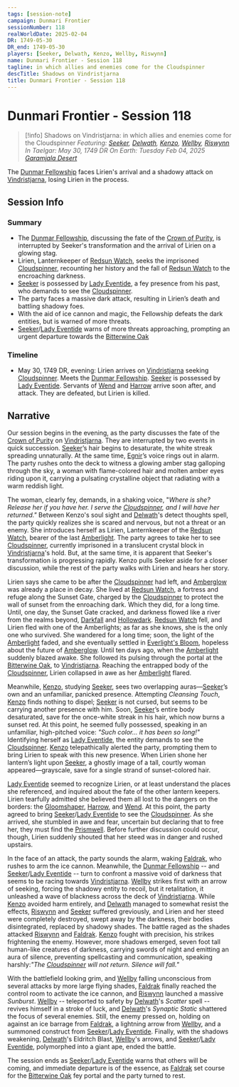 ```yaml
---
tags: [session-note]
campaign: Dunmari Frontier
sessionNumber: 118
realWorldDate: 2025-02-04
DR: 1749-05-30
DR_end: 1749-05-30
players: [Seeker, Delwath, Kenzo, Wellby, Riswynn]
name: Dunmari Frontier - Session 118
tagline: in which allies and enemies come for the Cloudspinner
descTitle: Shadows on Vindristjarna
title: Dunmari Frontier - Session 118
---
```

# Dunmari Frontier - Session 118

>[!info] Shadows on Vindristjarna: in which allies and enemies come for the Cloudspinner
> *Featuring: [Seeker](<../../../people/pcs/dunmar-fellowship/seeker.md>), [Delwath](<../../../people/pcs/dunmar-fellowship/delwath.md>), [Kenzo](<../../../people/pcs/dunmar-fellowship/kenzo.md>), [Wellby](<../../../people/pcs/dunmar-fellowship/wellby.md>), [Riswynn](<../../../people/pcs/dunmar-fellowship/riswynn.md>)*
> *In Taelgar: May 30, 1749 DR*
> *On Earth: Tuesday Feb 04, 2025*
> *[Garamjala Desert](<../../../gazetteer/drankorian-hinterland/garamjala-plateau/garamjala-desert.md>)*

The [Dunmar Fellowship](<../../../people/pcs/dunmar-fellowship/dunmar-fellowship.md>) faces Lirien's arrival and a shadowy attack on [Vindristjarna](<../../../things/ships/vindristjarna.md>), losing Lirien in the process.

## Session Info
### Summary
- The [Dunmar Fellowship](<../../../people/pcs/dunmar-fellowship/dunmar-fellowship.md>), discussing the fate of the [Crown of Purity](<../../../things/artifacts-of-power/crown-of-purity.md>), is interrupted by Seeker's transformation and the arrival of Lirien on a glowing stag.
- Lirien, Lanternkeeper of [Redsun Watch](<../../../gazetteer/extraplanar/feywild/amberglow/redsun-watch.md>), seeks the imprisoned [Cloudspinner](<../../../people/extraplanar-powers/archfey/cloudspinner.md>), recounting her history and the fall of [Redsun Watch](<../../../gazetteer/extraplanar/feywild/amberglow/redsun-watch.md>) to the encroaching darkness.
- [Seeker](<../../../people/pcs/dunmar-fellowship/seeker.md>) is possessed by [Lady Eventide](<../../../people/fey/lady-eventide.md>), a fey presence from his past, who demands to see the [Cloudspinner](<../../../people/extraplanar-powers/archfey/cloudspinner.md>).
- The party faces a massive dark attack, resulting in Lirien’s death and battling shadowy foes.
- With the aid of ice cannon and magic, the Fellowship defeats the dark entities, but is warned of more threats.
- [Seeker](<../../../people/pcs/dunmar-fellowship/seeker.md>)/[Lady Eventide](<../../../people/fey/lady-eventide.md>) warns of more threats approaching, prompting an urgent departure towards the [Bitterwine Oak](<../../../gazetteer/extraplanar/feywild/emberwine/bitterwine-oak.md>)

### Timeline
- May 30, 1749 DR, evening: Lirien arrives on [Vindristjarna](<../../../things/ships/vindristjarna.md>) seeking [Cloudspinner](<../../../people/extraplanar-powers/archfey/cloudspinner.md>). Meets the [Dunmar Fellowship](<../../../people/pcs/dunmar-fellowship/dunmar-fellowship.md>). [Seeker](<../../../people/pcs/dunmar-fellowship/seeker.md>) is possessed by [Lady Eventide](<../../../people/fey/lady-eventide.md>). Servants of [Wend](<../../../people/extraplanar-powers/archfey/wend.md>) and [Harrow](<../../../people/extraplanar-powers/archfey/harrow.md>) arrive soon after, and attack. They are defeated, but Lirien is killed. 

## Narrative
Our session begins in the evening, as the party discusses the fate of the [Crown of Purity](<../../../things/artifacts-of-power/crown-of-purity.md>) on [Vindristjarna](<../../../things/ships/vindristjarna.md>). They are interrupted by two events in quick succession. [Seeker](<../../../people/pcs/dunmar-fellowship/seeker.md>)’s hair begins to desaturate, the white streak spreading unnaturally. At the same time, [Egnir](<../../../people/elves/egnir.md>)’s voice rings out in alarm. The party rushes onto the deck to witness a glowing amber stag galloping through the sky, a woman with flame-colored hair and molten amber eyes riding upon it, carrying a pulsating crystalline object that radiating with a warm reddish light. 

The woman, clearly fey, demands, in a shaking voice, "*Where is she? Release her if you have her. I serve the [Cloudspinner](<../../../people/extraplanar-powers/archfey/cloudspinner.md>), and I will have her returned."* Between Kenzo's soul sight and [Delwath](<../../../people/pcs/dunmar-fellowship/delwath.md>)'s detect thoughts spell, the party quickly realizes she is scared and nervous, but not a threat or an enemy. She introduces herself as Lirien, Lanternkeeper of the [Redsun Watch](<../../../gazetteer/extraplanar/feywild/amberglow/redsun-watch.md>), bearer of the last [Amberlight](<../../../gazetteer/extraplanar/feywild/amberglow/amberlight.md>). The party agrees to take her to see [Cloudspinner](<../../../people/extraplanar-powers/archfey/cloudspinner.md>), currently imprisoned in a translucent crystal block in [Vindristjarna](<../../../things/ships/vindristjarna.md>)'s hold. But, at the same time, it is apparent that Seeker's transformation is progressing rapidly. Kenzo pulls Seeker aside for a closer discussion, while the rest of the party walks with Lirien and hears her story. 

Lirien says she came to be after the [Cloudspinner](<../../../people/extraplanar-powers/archfey/cloudspinner.md>) had left, and [Amberglow](<../../../gazetteer/extraplanar/feywild/amberglow/amberglow.md>) was already a place in decay. She lived at [Redsun Watch](<../../../gazetteer/extraplanar/feywild/amberglow/redsun-watch.md>), a fortress and refuge along the Sunset Gate, charged by the [Cloudspinner](<../../../people/extraplanar-powers/archfey/cloudspinner.md>) to protect the wall of sunset from the enroaching dark. Which they did, for a long time. Until, one day, the Sunset Gate cracked, and darkness flowed like a river from the realms beyond, [Darkfall](<../../../gazetteer/extraplanar/feywild/darkfall.md>) and [Hollowdark](<../../../gazetteer/extraplanar/feywild/hollowdark.md>). [Redsun Watch](<../../../gazetteer/extraplanar/feywild/amberglow/redsun-watch.md>) fell, and Lirien fled with one of the Amberlights; as far as she knows, she is the only one who survived. She wandered for a long time; soon, the light of the [Amberlight](<../../../gazetteer/extraplanar/feywild/amberglow/amberlight.md>) faded, and she eventually settled in [Everlight's Bloom](<../../../gazetteer/extraplanar/feywild/everlight-s-bloom.md>), hopeless about the future of [Amberglow](<../../../gazetteer/extraplanar/feywild/amberglow/amberglow.md>). Until ten days ago, when the [Amberlight](<../../../gazetteer/extraplanar/feywild/amberglow/amberlight.md>) suddenly blazed awake. She followed its pulsing through the portal at the [Bitterwine Oak](<../../../gazetteer/extraplanar/feywild/emberwine/bitterwine-oak.md>), to [Vindristjarna](<../../../things/ships/vindristjarna.md>). Reaching the entrapped body of the [Cloudspinner](<../../../people/extraplanar-powers/archfey/cloudspinner.md>), Lirien collapsed in awe as her [Amberlight](<../../../gazetteer/extraplanar/feywild/amberglow/amberlight.md>) flared. 

Meanwhile, [Kenzo](<../../../people/pcs/dunmar-fellowship/kenzo.md>), studying [Seeker](<../../../people/pcs/dunmar-fellowship/seeker.md>), sees two overlapping auras—[Seeker](<../../../people/pcs/dunmar-fellowship/seeker.md>)’s own and an unfamiliar, panicked presence. Attempting *Cleansing Touch*, [Kenzo](<../../../people/pcs/dunmar-fellowship/kenzo.md>) finds nothing to dispel; [Seeker](<../../../people/pcs/dunmar-fellowship/seeker.md>) is not cursed, but seems to be carrying another presence with him. Soon, [Seeker](<../../../people/pcs/dunmar-fellowship/seeker.md>)’s entire body desaturated, save for the once-white streak in his hair, which now burns a sunset red. At this point, he seemed fully possessed, speaking in an unfamiliar, high-pitched voice: *"Such color... it has been so long!"* Identifying herself as [Lady Eventide](<../../../people/fey/lady-eventide.md>), the entity demands to see the [Cloudspinner](<../../../people/extraplanar-powers/archfey/cloudspinner.md>). [Kenzo](<../../../people/pcs/dunmar-fellowship/kenzo.md>) telepathically alerted the party, prompting them to bring Lirien to speak with this new presence. When Lirien shone her lantern’s light upon [Seeker](<../../../people/pcs/dunmar-fellowship/seeker.md>), a ghostly image of a tall, courtly woman appeared—grayscale, save for a single strand of sunset-colored hair.

[Lady Eventide](<../../../people/fey/lady-eventide.md>) seemed to recognize Lirien, or at least understand the places she referenced, and inquired about the fate of the other lantern keepers. Lirien tearfully admitted she believed them all lost to the dangers on the borders: the [Gloomshaper](<../../../people/extraplanar-powers/archfey/lord-umbraeth.md>), [Harrow](<../../../people/extraplanar-powers/archfey/harrow.md>), and [Wend](<../../../people/extraplanar-powers/archfey/wend.md>). At this point, the party agreed to bring [Seeker](<../../../people/pcs/dunmar-fellowship/seeker.md>)/[Lady Eventide](<../../../people/fey/lady-eventide.md>) to see the [Cloudspinner](<../../../people/extraplanar-powers/archfey/cloudspinner.md>). As she arrived, she stumbled in awe and fear, uncertain but declaring that to free her, they must find the [Prismwell](<../../../gazetteer/extraplanar/feywild/amberglow/prismwell.md>). Before further discussion could occur, though, Lirien suddenly shouted that her steed was in danger and rushed upstairs. 

In the face of an attack, the party sounds the alarm, waking [Faldrak](<../../../people/dwarves/faldrak-bronzehammer.md>), who rushes to arm the ice cannon. Meanwhile, the [Dunmar Fellowship](<../../../people/pcs/dunmar-fellowship/dunmar-fellowship.md>) -- and [Seeker](<../../../people/pcs/dunmar-fellowship/seeker.md>)/[Lady Eventide](<../../../people/fey/lady-eventide.md>) -- turn to confront a massive void of darkness that seems to be racing towards [Vindristjarna](<../../../things/ships/vindristjarna.md>). [Wellby](<../../../people/pcs/dunmar-fellowship/wellby.md>) strikes first with an arrow of seeking, forcing the shadowy entity to recoil, but it retalitation, it unleashed a wave of blackness across the deck of [Vindristjarna](<../../../things/ships/vindristjarna.md>). While [Kenzo](<../../../people/pcs/dunmar-fellowship/kenzo.md>) avoided harm entirely, and [Delwath](<../../../people/pcs/dunmar-fellowship/delwath.md>) managed to somewhat resist the effects, [Riswynn](<../../../people/pcs/dunmar-fellowship/riswynn.md>) and [Seeker](<../../../people/pcs/dunmar-fellowship/seeker.md>) suffered greviously, and Lirien and her steed were completely destroyed, swept away by the darkness, their bodies disintegrated, replaced by shadowy shades. The battle raged as the shades attacked [Riswynn](<../../../people/pcs/dunmar-fellowship/riswynn.md>) and [Faldrak](<../../../people/dwarves/faldrak-bronzehammer.md>). [Kenzo](<../../../people/pcs/dunmar-fellowship/kenzo.md>) fought with precision, his strikes frightening the enemy. However, more shadows emerged, seven foot tall human-like creatures of darkness, carrying swords of night and emitting an aura of silence, preventing spellcasting and communication, speaking harshly:*"The [Cloudspinner](<../../../people/extraplanar-powers/archfey/cloudspinner.md>) will not return. Silence will fall."*

With the battlefield looking grim, and [Wellby](<../../../people/pcs/dunmar-fellowship/wellby.md>) falling unconscious from several attacks by more large flying shades, [Faldrak](<../../../people/dwarves/faldrak-bronzehammer.md>) finally reached the control room to activate the ice cannon, and [Riswynn](<../../../people/pcs/dunmar-fellowship/riswynn.md>) launched a massive _Sunburst_. [Wellby](<../../../people/pcs/dunmar-fellowship/wellby.md>) -- teleported to safety by [Delwath](<../../../people/pcs/dunmar-fellowship/delwath.md>)'s _Scatter_ spell -- revives himself in a stroke of luck, and [Delwath](<../../../people/pcs/dunmar-fellowship/delwath.md>)'s _Synaptic Static_ shattered the focus of several enemies. Still, the enemy pressed on, holding on against an ice barrage from [Faldrak](<../../../people/dwarves/faldrak-bronzehammer.md>), a lightning arrow from [Wellby](<../../../people/pcs/dunmar-fellowship/wellby.md>), and a summoned construct from [Seeker](<../../../people/pcs/dunmar-fellowship/seeker.md>)/[Lady Eventide](<../../../people/fey/lady-eventide.md>). Finally, with the shadows weakening, [Delwath](<../../../people/pcs/dunmar-fellowship/delwath.md>)'s Eldritch Blast, [Wellby](<../../../people/pcs/dunmar-fellowship/wellby.md>)'s arrows, and [Seeker](<../../../people/pcs/dunmar-fellowship/seeker.md>)/[Lady Eventide](<../../../people/fey/lady-eventide.md>), polymorphed into a giant ape, ended the battle. 

The session ends as [Seeker](<../../../people/pcs/dunmar-fellowship/seeker.md>)/[Lady Eventide](<../../../people/fey/lady-eventide.md>) warns that others will be coming, and immediate departure is of the essence, as [Faldrak](<../../../people/dwarves/faldrak-bronzehammer.md>) set course for the [Bitterwine Oak](<../../../gazetteer/extraplanar/feywild/emberwine/bitterwine-oak.md>) fey portal and the party turned to rest. 
